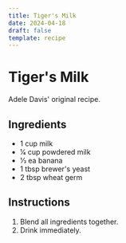 ```yaml
---
title: Tiger's Milk
date: 2024-04-18
draft: false
template: recipe
---
```


# Tiger's Milk

Adele Davis' original recipe.

## Ingredients

* 1 cup milk
* 1⁄4 cup powdered milk
* 1⁄3 ea banana
* 1 tbsp brewer's yeast
* 2 tbsp wheat germ

## Instructions

1. Blend all ingredients together.
2. Drink immediately.
